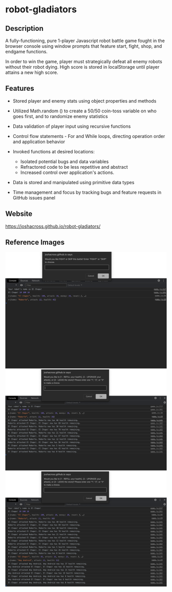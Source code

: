 # robot-gladiators

## Description
A fully-functioning, pure 1-player Javascript robot battle game fought in the browser console using window prompts that feature start, fight, shop, and endgame functions.

In order to win the game, player must strategically defeat all enemy robots without their robot dying. High score is stored in localStorage until player attains a new high score. 

## Features

* Stored player and enemy stats using object properties and methods

* Utilized Math.random () to create a 50/50 coin-toss variable on who goes first, and to randomize enemy statistics

* Data validation of player input using recursive functions

* Control flow statements - For and While loops, directing operation order and application behavior

* Invoked functions at desired locations:
    * Isolated potential bugs and data variables
    * Refractored code to be less repetitive and abstract
    * Increased control over application's actions.

* Data is stored and manipulated using primitive data types

* Time management and focus by tracking bugs and feature requests in GitHub issues panel

## Website
https://joshacross.github.io/robot-gladiators/
## Reference Images
<img src="./assets/images/robotgladiators - startgame.png">
<img src="./assets/images/robotgladiators-shop.png">
<img src="assets/images/robotgladiators - endgame.png">